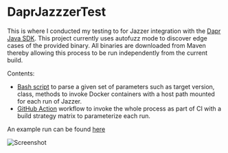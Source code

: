 # DaprJazzzerTest

This is where I conducted my testing to for Jazzer integration with the [Dapr Java SDK](https://github.com/dapr/java-sdk). This project currently uses autofuzz mode to discover edge cases of the provided binary. All binaries are downloaded from Maven thereby allowing this process to be run independently from the current build.

Contents:

- [Bash script](https://github.com/sahansera/DaprJazzerTest/blob/main/entrypoint.sh) to parse a given set of parameters such as target version, class, methods to invoke Docker containers with a host path mounted for each run of Jazzer.
- [GitHub Action](https://github.com/sahansera/DaprJazzerTest/blob/main/.github/workflows/jazzer-workflow.yml) workflow to invoke the whole process as part of CI with a build strategy matrix to parameterize each run.

An example run can be found [here](https://github.com/sahansera/DaprJazzerTest/actions/runs/1549565377)

![Screenshot](https://user-images.githubusercontent.com/2032296/145481329-a722d48b-bc58-4c2f-91a4-bb9c46ba04c3.png)
